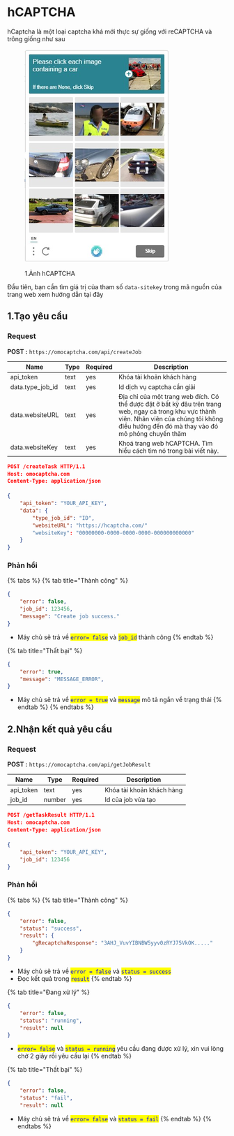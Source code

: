 # hCAPTCHA

hCaptcha là một loại captcha khá mới thực sự giống với reCAPTCHA và trông giống như sau

<figure><img src=".gitbook/assets/Screenshot 2021-09-26 101003.jpg" alt=""><figcaption><p>1.Ảnh hCAPTCHA</p></figcaption></figure>

Đầu tiên, bạn cần tìm giá trị của tham số `data-sitekey` trong mã nguồn của trang web xem hướng dẫn tại đây

## 1.Tạo yêu cầu

### Request

**POST :** `https://omocaptcha.com/api/createJob`

| Name               | Type | Required | Description                                                                                                                                                                                        |
| ------------------ | ---- | -------- | -------------------------------------------------------------------------------------------------------------------------------------------------------------------------------------------------- |
| api\_token         | text | yes      | Khóa tài khoản khách hàng                                                                                                                                                                          |
| data.type\_job\_id | text | yes      | Id dịch vụ captcha cần giải                                                                                                                                                                        |
| data.websiteURL    | text | yes      | Địa chỉ của một trang web đích. Có thể được đặt ở bất kỳ đâu trên trang web, ngay cả trong khu vực thành viên. Nhân viên của chúng tôi không điều hướng đến đó mà thay vào đó mô phỏng chuyến thăm |
| data.websiteKey    | text | yes      | Khoá trang web hCAPTCHA. Tìm hiểu cách tìm nó trong bài viết này.                                                                                                                                  |

```json
POST /createTask HTTP/1.1
Host: omocaptcha.com
Content-Type: application/json

{
	"api_token": "YOUR_API_KEY",
	"data": {
		"type_job_id": "ID",
		"websiteURL": "https://hcaptcha.com/"
		"websiteKey": "00000000-0000-0000-0000-000000000000"
	}
}
```

### Phản hồi

{% tabs %}
{% tab title="Thành công" %}
```json
{
	"error": false,
	"job_id": 123456,
	"message": "Create job success."
}
```

* Máy chủ sẽ trả về <mark style="color:blue;">`error= false`</mark> và <mark style="color:blue;">`job_id`</mark> <mark style="color:blue;"></mark><mark style="color:blue;"></mark> thành công
{% endtab %}

{% tab title="Thất bại" %}
```json
{
	"error": true,
	"message": "MESSAGE_ERROR",
}
```

* Máy chủ sẽ trả về <mark style="color:blue;">`error = true`</mark> và <mark style="color:blue;">`message`</mark> mô tả ngắn về trạng thái
{% endtab %}
{% endtabs %}

## 2.Nhận kết quả yêu cầu

### Request

**POST :** `https://omocaptcha.com/api/getJobResult`

| Name       | Type   |  Required | Description               |
| ---------- | ------ | --------- | ------------------------- |
| api\_token | text   | yes       | Khóa tài khoản khách hàng |
| job\_id    | number | yes       | Id của job vừa tạo        |

```json
POST /getTaskResult HTTP/1.1
Host: omocaptcha.com
Content-Type: application/json

{
	"api_token": "YOUR_API_KEY",
	"job_id": 123456
}
```

### Phản hồi

{% tabs %}
{% tab title="Thành công" %}
```json
{
	"error": false,
	"status": "success",
	"result": {
		"gRecaptchaResponse": "3AHJ_VuvYIBNBW5yyv0zRYJ75VkOK....."
	}
}
```

* Máy chủ sẽ trả về <mark style="color:blue;">`error = false`</mark> và <mark style="color:blue;">`status = success`</mark>
* Đọc kết quả trong <mark style="color:blue;">`result`</mark>
{% endtab %}

{% tab title="Đang xử lý" %}
```json
{
	"error": false,
	"status": "running",
	"result": null
}
```

* <mark style="color:blue;">`error= false`</mark> và <mark style="color:blue;">`status = running`</mark> yêu cầu đang được xử lý, xin vui lòng chờ 2 giây rồi yêu cầu lại
{% endtab %}

{% tab title="Thất bại" %}
```json
{
	"error": false,
	"status": "fail",
	"result": null

```

* Máy chủ sẽ trả về <mark style="color:blue;"></mark> <mark style="color:blue;"></mark><mark style="color:blue;">`error= false`</mark> và <mark style="color:blue;">`status = fail`</mark>
{% endtab %}
{% endtabs %}
